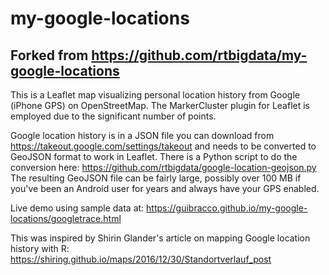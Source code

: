 # my-google-locations

## Forked from https://github.com/rtbigdata/my-google-locations

This is a Leaflet map visualizing personal location history from Google (iPhone GPS) on OpenStreetMap.  The MarkerCluster plugin for Leaflet is employed due to the significant number of points.

Google location history is in a JSON file you can download from https://takeout.google.com/settings/takeout and needs to be converted to GeoJSON format to work in Leaflet.  There is a Python script to do the conversion here: https://github.com/rtbigdata/google-location-geojson.py  The resulting GeoJSON file can be fairly large, possibly over 100 MB if you've been an Android user for years and always have your GPS enabled.

Live demo using sample data at: https://guibracco.github.io/my-google-locations/googletrace.html

This was inspired by Shirin Glander's article on mapping Google location history with R: https://shiring.github.io/maps/2016/12/30/Standortverlauf_post
